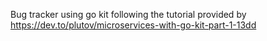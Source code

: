 Bug tracker using go kit following the tutorial provided by https://dev.to/plutov/microservices-with-go-kit-part-1-13dd
